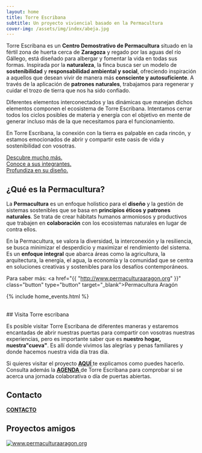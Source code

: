 ```yaml
---
layout: home
title: Torre Escribana
subtitle: Un proyecto viviencial basado en la Permacultura
cover-img: /assets/img/index/abeja.jpg
---
```


<link rel="icon" href="..\assets\img\favicon.png" type="image/x-icon">

Torre Escribana es un **Centro Demostrativo de Permacultura** situado en la fértil zona de huerta cerca de **Zaragoza** y regado por las aguas del río Gállego, está diseñado para albergar y fomentar la vida en todas sus formas. Inspirada por la **naturaleza**, la finca busca ser un modelo de **sostenibilidad** y **responsabilidad ambiental y social**, ofreciendo inspiración a aquellos que desean vivir de manera más **consciente y autosuficiente**. A través de la aplicación de **patrones naturales**, trabajamos para regenerar y cuidar el trozo de tierra que nos ha sido confiado.

Diferentes elementos interconectados y las dinámicas que manejan dichos elementos componen el ecosistema de Torre Escribana. Intentamos cerrar todos los ciclos posibles de materia y energía con el objetivo en mente de generar incluso más de la que necesitamos para el funcionamiento. 

En Torre Escribana, la conexión con la tierra es palpable en cada rincón, y estamos emocionados de abrir y compartir este oasis de vida y sostenibilidad con vosotras.

<a href="{{ '/proyecto ' | absolute_url  }}" class="button" type="button" >Descubre mucho más.  
</a>
<a href="{{ '/nosotras ' | absolute_url  }}" class="button" type="button" >Conoce a sus integrantes.  
  </a>
<a href="{{ '/diseno ' | absolute_url  }}" class="button" type="button" >Profundiza en su diseño.
</a>


## ¿Qué es la Permacultura?

La **Permacultura** es un enfoque holístico para el **diseño** y la gestión de sistemas sostenibles que se basa en **principios éticos y patrones naturales**. Se trata de crear hábitats humanos armoniosos y productivos que trabajen en **colaboración** con los ecosistemas naturales en lugar de contra ellos.

En la Permacultura, se valora la diversidad, la interconexión y la resiliencia, se busca minimizar el desperdicio y maximizar el rendimiento del sistema. Es un **enfoque integral** que abarca áreas como la agricultura, la arquitectura, la energía, el agua, la economía y la comunidad que se centra en soluciones creativas y sostenibles para los desafíos contemporáneos.

Para saber más: <a href="{{ "http://www.permaculturaaragon.org" }}" class="button" type="button" target="_blank">Permacultura Aragón
  </a>

{% include home_events.html %}


<!-- {% include home_posts.html %} -->

<br>
## Visita Torre escribana

Es posible visitar Torre Escribana de diferentes maneras y estaremos encantadas de abrir nuestras puertas para compartir con vosotras nuestras experiencias, pero es importante saber que es **nuestro hogar, nuestra"cueva"**. Es allí donde vivimos las alegrías y penas familiares y donde hacemos nuestra vida día tras día.

Si quieres visitar el proyecto <a href="{{ '/visitas ' | absolute_url  }}"><strong>AQUÍ</strong>
</a> te explicamos como puedes hacerlo. Consulta además la <a href="{{ '/agenda ' | absolute_url  }}"><strong>AGENDA</strong>
</a> de Torre Escribana para comprobar si se acerca una jornada colaborativa o día de puertas abiertas.

## Contacto


<a href="{{ '/contacto' | absolute_url  }}"><strong>CONTACTO</strong>
</a>


## Proyectos amigos

<div class="zoom-basico">
  <a href="http://www.permaculturaaragon.org/" target=_blank>  
    <img class="img2"
      src="../assets/img/links/permacultura-aragon-logo.png" alt="www.permaculturaaragon.org"
       />      
       
</a>
</div>

